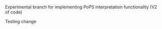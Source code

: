 Experimental branch for implementing PoPS interpretation functionality (V2 of code)

Testing change
